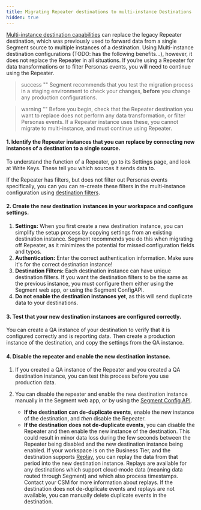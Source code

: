 ```yaml
---
title: Migrating Repeater destinations to multi-instance Destinations
hidden: true
---
```


[Multi-instance destination capabilities](/docs/connections/destinations/add-destination#connecting-one-source-to-multiple-instances-of-a-destination) can replace the legacy Repeater destination, which was previously used to forward data from a single Segment source to multiple instances of a destination.
Using Multi-instance destination configurations (TODO: has the following benefits...), however, it does not replace the Repeater in all situations. If you’re using a Repeater for data transformations or to filter Personas events, you will need to continue using the Repeater.

> success ""
> Segment recommends that you test the migration process in a staging environment to check your changes, **before** you change any production configurations.

> warning ""
> Before you begin, check that the Repeater destination you want to replace does not perform any data transformation, or filter Personas events. If a Repeater instance uses these, you cannot migrate to multi-instance, and must continue using Repeater.



#### 1. Identify the Repeater instances that you can replace by connecting new instances of a destination to a single source.

To understand the function of a Repeater, go to its Settings page, and look at Write Keys. These tell you which sources it sends data to.

If the Repeater has filters, but does not filter out Personas events specifically, you can you can re-create these filters in the multi-instance configuration using [destination filters](/docs/connections/destinations/destination-filters/).

#### 2. Create the new destination instances in your workspace and configure settings.

1. **Settings:**
   When you first create a new destination instance, you can simplify the setup process by copying settings from an existing destination instance. Segment recommends you do this when migrating off Repeater, as it minimizes the potential for missed configuration fields and typos.
2. **Authentication:**
   Enter the correct authentication information. Make sure it's for the correct destination instance!
3. **Destination Filters:**
   Each destination instance can have unique destination filters. If you want the destination filters to be the same as the previous instance, you must configure them either using the Segment web app, or using the Segment ConfigAPI. <!-- TODO: is there ConfigAPI an endpoint we could link directly to for this?-->
4. **Do not enable the destination instances yet**, as this will send duplicate data to your destinations.

#### 3. Test that your new destination instances are configured correctly.

You can create a QA instance of your destination to verify that it is configured correctly and is reporting data. Then create a production instance of the destination, and copy the settings from the QA instance. <!-- TODO: ... but change the authentication keys or something, to point at the production instance of the dest? right?-->

#### 4. Disable the repeater and enable the new destination instance.

1. If you created a QA instance of the Repeater and you created a QA destination instance, you can test this process before you use production data.


2. You can disable the repeater and enable the new destination instance manually in the Segment web app, or by using the [Segment Config API](https://segment.com/docs/config-api/).

   - **If the destination can de-duplicate events**, enable the new instance of the destination, and _then_ disable the Repeater.
   - **If the destination does not de-duplicate events**, you can disable the Repeater and then enable the new instance of the destination.
   This could result in minor data loss during the few seconds between the Repeater being disabled and the new destination instance being enabled. <!-- TODO: does using the Config API to do this minimize the downtime? -->
   If your workspace is on the Business Tier, and the destination supports [Replay](https://segment.com/docs/guides/what-is-replay/), you can replay the data from that period into the new destination instance. Replays are available for any destinations which support cloud-mode data (meaning data routed through Segment) and which also process timestamps. Contact your CSM for more information about replays. If the destination does not de-duplicate events and replays are not available, you can manually delete duplicate events in the destination.
